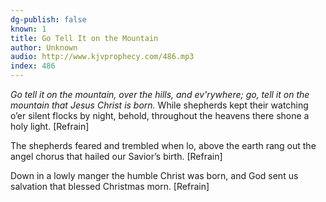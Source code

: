 ```yaml
---
dg-publish: false
known: 1
title: Go Tell It on the Mountain
author: Unknown
audio: http://www.kjvprophecy.com/486.mp3
index: 486
---
```



*Go tell it on the mountain,
over the hills, and ev'rywhere;
go, tell it on the mountain
that Jesus Christ is born.*
While shepherds kept their watching
o’er silent flocks by night,
behold, throughout the heavens
there shone a holy light. [Refrain]

The shepherds feared and trembled
when lo, above the earth
rang out the angel chorus
that hailed our Savior’s birth. [Refrain]

Down in a lowly manger
the humble Christ was born,
and God sent us salvation
that blessed Christmas morn. [Refrain]